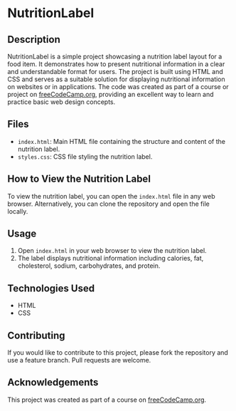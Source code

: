 # NutritionLabel 

## Description

NutritionLabel is a simple project showcasing a nutrition label layout for a food item. It demonstrates how to present nutritional information in a clear and understandable format for users. The project is built using HTML and CSS and serves as a suitable solution for displaying nutritional information on websites or in applications. The code was created as part of a course or project on [freeCodeCamp.org](https://www.freecodecamp.org/), providing an excellent way to learn and practice basic web design concepts.

## Files

- `index.html`: Main HTML file containing the structure and content of the nutrition label.
- `styles.css`: CSS file styling the nutrition label.

## How to View the Nutrition Label

To view the nutrition label, you can open the `index.html` file in any web browser. Alternatively, you can clone the repository and open the file locally.


## Usage

1. Open `index.html` in your web browser to view the nutrition label.
2. The label displays nutritional information including calories, fat, cholesterol, sodium, carbohydrates, and protein.

## Technologies Used

- HTML
- CSS

## Contributing

If you would like to contribute to this project, please fork the repository and use a feature branch. Pull requests are welcome.


## Acknowledgements

This project was created as part of a course on [freeCodeCamp.org](https://www.freecodecamp.org/).
